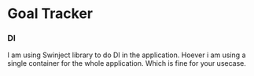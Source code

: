 # Goal Tracker
### DI

I am using Swinject library to do DI in the application. Hoever i am using a single container for the whole application. Which is fine for your usecase. 

